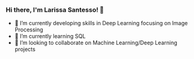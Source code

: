 ### Hi there, I'm Larissa Santesso! 👋

- 🔭 I’m currently developing skills in Deep Learning focusing on Image Processing 
- 🌱 I’m currently learning SQL
- 👯 I’m looking to collaborate on Machine Learning/Deep Learning projects

<!--
**larissasantesso/larissasantesso** is a ✨ _special_ ✨ repository because its `README.md` (this file) appears on your GitHub profile.
- 🤔 I’m looking for help with SQL
- 💬 Ask me about Python/Matlab 
- 📫 How to reach me: 
- 😄 Pronouns: She/Her
- ⚡ Fun fact: 
-->
